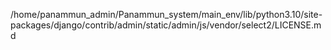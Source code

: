 /home/panammun_admin/Panammun_system/main_env/lib/python3.10/site-packages/django/contrib/admin/static/admin/js/vendor/select2/LICENSE.md